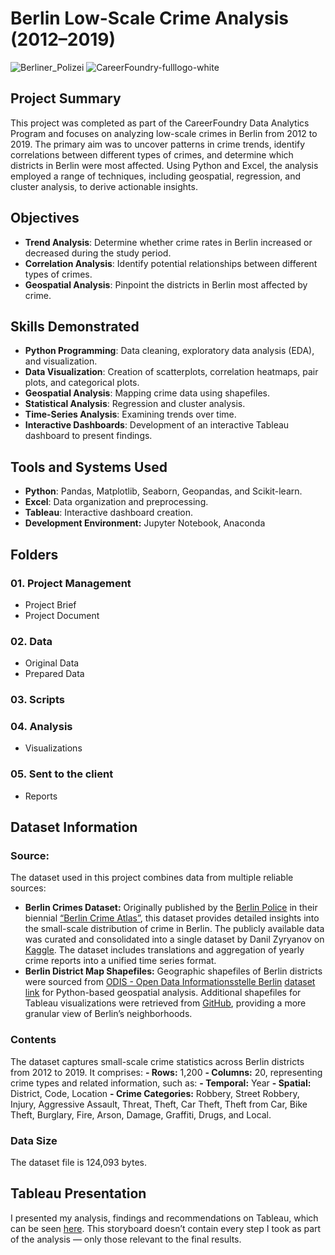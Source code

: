 # Berlin Low-Scale Crime Analysis (2012–2019)
![Berliner_Polizei](https://github.com/user-attachments/assets/bc6e375b-e4e8-427d-99f9-bd8bc1ccc972)
![CareerFoundry-fulllogo-white](https://github.com/user-attachments/assets/68115cf5-1edb-4981-82ce-168c3963a445)


## Project Summary  
This project was completed as part of the CareerFoundry Data Analytics Program and focuses on analyzing low-scale crimes in Berlin from 2012 to 2019. The primary aim was to uncover patterns in crime trends, identify correlations between different types of crimes, and determine which districts in Berlin were most affected. Using Python and Excel, the analysis employed a range of techniques, including geospatial, regression, and cluster analysis, to derive actionable insights.  

## Objectives  
- **Trend Analysis**: Determine whether crime rates in Berlin increased or decreased during the study period.  
- **Correlation Analysis**: Identify potential relationships between different types of crimes.  
- **Geospatial Analysis**: Pinpoint the districts in Berlin most affected by crime.  

## Skills Demonstrated  
- **Python Programming**: Data cleaning, exploratory data analysis (EDA), and visualization.  
- **Data Visualization**: Creation of scatterplots, correlation heatmaps, pair plots, and categorical plots.  
- **Geospatial Analysis**: Mapping crime data using shapefiles.  
- **Statistical Analysis**: Regression and cluster analysis.  
- **Time-Series Analysis**: Examining trends over time.  
- **Interactive Dashboards**: Development of an interactive Tableau dashboard to present findings.  

## Tools and Systems Used  
- **Python**: Pandas, Matplotlib, Seaborn, Geopandas, and Scikit-learn.  
- **Excel**: Data organization and preprocessing.  
- **Tableau**: Interactive dashboard creation.
- **Development Environment:** Jupyter Notebook, Anaconda

## Folders
### 01. Project Management
  - Project Brief
  - Project Document
### 02. Data
  - Original Data
  - Prepared Data
### 03. Scripts
### 04. Analysis
  - Visualizations
### 05. Sent to the client
  - Reports

## Dataset Information
### Source:
The dataset used in this project combines data from multiple reliable sources:
  - **Berlin Crimes Dataset:** Originally published by the [Berlin Police](https://www.berlin.de/polizei/) in their biennial [“Berlin Crime Atlas”](https://www.berlin.de/polizei/service/kriminalitaetsatlas/), this dataset provides detailed insights into the small-scale distribution of crime in Berlin. The publicly available data was curated and consolidated into a single dataset by Danil Zyryanov on [Kaggle](https://www.kaggle.com/datasets/danilzyryanov/crime-in-berlin-2012-2019/data). The dataset includes translations and aggregation of yearly crime reports into a unified time series format.
  - **Berlin District Map Shapefiles:** Geographic shapefiles of Berlin districts were sourced from [ODIS - Open Data Informationsstelle Berlin](https://odis-berlin.de/) [dataset link](https://daten.odis-berlin.de/en/dataset/bezirksgrenzen/) for Python-based geospatial analysis. Additional shapefiles for Tableau visualizations were retrieved from [GitHub](https://github.com/ljwolf/geopython/blob/master/data/berlin-neighbourhoods.geojson), providing a more granular view of Berlin’s neighborhoods.

### Contents
The dataset captures small-scale crime statistics across Berlin districts from 2012 to 2019. It comprises:
  **- Rows:** 1,200
  **- Columns:** 20, representing crime types and related information, such as:
  **- Temporal:** Year
  **- Spatial:** District, Code, Location
  **- Crime Categories:** Robbery, Street Robbery, Injury, Aggressive Assault, Threat, Theft, Car Theft, Theft from Car, Bike Theft, Burglary, Fire, Arson, Damage, Graffiti, Drugs, and Local.
  
### Data Size
The dataset file is 124,093 bytes.

## Tableau Presentation
I presented my analysis, findings and recommendations on Tableau, which can be seen [here](https://public.tableau.com/views/Task6_7_-FinalDashboard/FinalPresentation?:language=pt-BR&publish=yes&:sid=&:redirect=auth&:display_count=n&:origin=viz_share_link). This storyboard doesn’t contain every step I took as part of the analysis — only those relevant to the final results.

